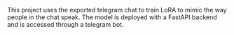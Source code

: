 This project uses the exported telegram chat to train LoRA to mimic the way people in the chat speak. The model is deployed with a FastAPI backend and is accessed through a telegram bot.

